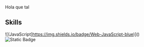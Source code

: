 Hola que tal

## Skills

![(JavaScript]https://img.shields.io/badge/Web-JavaScript-blue)]()
![Static Badge](https://img.shields.io/badge/:badgeContent)

